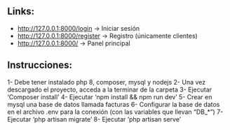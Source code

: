 ## Links:

-	http://127.0.0.1:8000/login -> Iniciar sesión
-	http://127.0.0.1:8000/register -> Registro (únicamente clientes)
-	http://127.0.0.1:8000/ -> Panel principal

## Instrucciones:

1-	Debe tener instalado php 8, composer, mysql y nodejs
2-	Una vez descargado el proyecto, acceda a la terminar de la carpeta
3-	Ejecutar ‘Composer install’
4-	Ejecutar ‘npm install && npm run dev’
5-	Crear en mysql una base de datos llamada facturas
6-	Configurar la base de datos en el archivo .env para la conexión (con las variables que llevan “DB_*”)
7-	Ejecutar ‘php artisan migrate’
8-	Ejecutar ‘php artisan serve’
